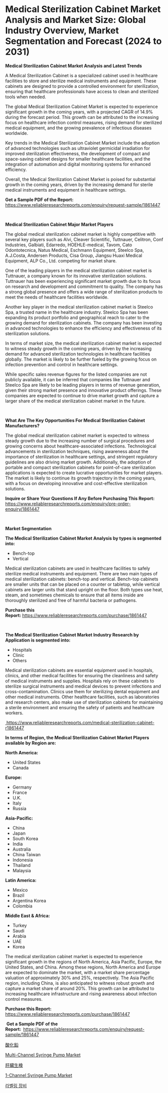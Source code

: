 <p><h1>Medical Sterilization Cabinet Market Analysis and Market Size: Global Industry Overview, Market Segmentation and Forecast (2024 to 2031)</h1></p><p><strong>Medical Sterilization Cabinet Market Analysis and Latest Trends</strong></p>
<p><p>A Medical Sterilization Cabinet is a specialized cabinet used in healthcare facilities to store and sterilize medical instruments and equipment. These cabinets are designed to provide a controlled environment for sterilization, ensuring that healthcare professionals have access to clean and sterilized tools when needed.</p><p>The global Medical Sterilization Cabinet Market is expected to experience significant growth in the coming years, with a projected CAGR of 14.9% during the forecast period. This growth can be attributed to the increasing focus on healthcare infection control measures, rising demand for sterilized medical equipment, and the growing prevalence of infectious diseases worldwide.</p><p>Key trends in the Medical Sterilization Cabinet Market include the adoption of advanced technologies such as ultraviolet germicidal irradiation for improved sterilization effectiveness, the development of compact and space-saving cabinet designs for smaller healthcare facilities, and the integration of automation and digital monitoring systems for enhanced efficiency.</p><p>Overall, the Medical Sterilization Cabinet Market is poised for substantial growth in the coming years, driven by the increasing demand for sterile medical instruments and equipment in healthcare settings.</p></p>
<p><strong>Get a Sample PDF of the Report:&nbsp;</strong> <a href="https://www.reliableresearchreports.com/enquiry/request-sample/1861447">https://www.reliableresearchreports.com/enquiry/request-sample/1861447</a></p>
<p>&nbsp;</p>
<p><strong>Medical Sterilization Cabinet Major Market Players</strong></p>
<p><p>The global medical sterilization cabinet market is highly competitive with several key players such as Alvi, Cleaver Scientific, Tuttnauer, Celitron, Conf Industries, Galbiati, Edarredo, HOEHLE-medical, Tavom, Cato Odontotecnica, Natus Medical, Eschmann Equipment, Steelco Spa, A.J.Costa, Andersen Products, Cisa Group, Jiangsu Huaxi Medical Equipment, ALP Co., Ltd. competing for market share.</p><p>One of the leading players in the medical sterilization cabinet market is Tuttnauer, a company known for its innovative sterilization solutions. Tuttnauer has been experiencing significant market growth due to its focus on research and development and commitment to quality. The company has a strong global presence and offers a wide range of sterilization products to meet the needs of healthcare facilities worldwide.</p><p>Another key player in the medical sterilization cabinet market is Steelco Spa, a trusted name in the healthcare industry. Steelco Spa has been expanding its product portfolio and geographical reach to cater to the growing demand for sterilization cabinets. The company has been investing in advanced technologies to enhance the efficiency and effectiveness of its sterilization solutions.</p><p>In terms of market size, the medical sterilization cabinet market is expected to witness steady growth in the coming years, driven by the increasing demand for advanced sterilization technologies in healthcare facilities globally. The market is likely to be further fueled by the growing focus on infection prevention and control in healthcare settings.</p><p>While specific sales revenue figures for the listed companies are not publicly available, it can be inferred that companies like Tuttnauer and Steelco Spa are likely to be leading players in terms of revenue generation, given their strong market presence and innovative product offerings. These companies are expected to continue to drive market growth and capture a larger share of the medical sterilization cabinet market in the future.</p></p>
<p>&nbsp;</p>
<p><strong>What Are The Key Opportunities For Medical Sterilization Cabinet Manufacturers?</strong></p>
<p><p>The global medical sterilization cabinet market is expected to witness steady growth due to the increasing number of surgical procedures and growing concerns about healthcare-associated infections. Technological advancements in sterilization techniques, rising awareness about the importance of sterilization in healthcare settings, and stringent regulatory guidelines are also driving market growth. Additionally, the adoption of portable and compact sterilization cabinets for point-of-care sterilization applications is expected to create lucrative opportunities for market players. The market is likely to continue its growth trajectory in the coming years, with a focus on developing innovative and cost-effective sterilization solutions.</p></p>
<p><strong>Inquire or Share Your Questions If Any Before Purchasing This Report:</strong> <a href="https://www.reliableresearchreports.com/enquiry/pre-order-enquiry/1861447">https://www.reliableresearchreports.com/enquiry/pre-order-enquiry/1861447</a></p>
<p>&nbsp;</p>
<p><strong>Market Segmentation</strong></p>
<p><strong>The Medical Sterilization Cabinet Market Analysis by types is segmented into:</strong></p>
<p><ul><li>Bench-top</li><li>Vertical</li></ul></p>
<p><p>Medical sterilization cabinets are used in healthcare facilities to safely sterilize medical instruments and equipment. There are two main types of medical sterilization cabinets: bench-top and vertical. Bench-top cabinets are smaller units that can be placed on a counter or tabletop, while vertical cabinets are larger units that stand upright on the floor. Both types use heat, steam, and sometimes chemicals to ensure that all items inside are thoroughly sterilized and free of harmful bacteria or pathogens.</p></p>
<p><strong>Purchase this Report:&nbsp;</strong><a href="https://www.reliableresearchreports.com/purchase/1861447">https://www.reliableresearchreports.com/purchase/1861447</a></p>
<p>&nbsp;</p>
<p><strong>The Medical Sterilization Cabinet Market Industry Research by Application is segmented into:</strong></p>
<p><ul><li>Hospitals</li><li>Clinic</li><li>Others</li></ul></p>
<p><p>Medical sterilization cabinets are essential equipment used in hospitals, clinics, and other medical facilities for ensuring the cleanliness and safety of medical instruments and supplies. Hospitals rely on these cabinets to sterilize surgical instruments and medical devices to prevent infections and cross-contamination. Clinics use them for sterilizing dental equipment and other medical instruments. Other healthcare facilities, such as laboratories and research centers, also make use of sterilization cabinets for maintaining a sterile environment and ensuring the safety of patients and healthcare workers.</p></p>
<p><a href="https://www.reliableresearchreports.com/medical-sterilization-cabinet-r1861447">&nbsp;https://www.reliableresearchreports.com/medical-sterilization-cabinet-r1861447</a></p>
<p><strong>In terms of Region, the Medical Sterilization Cabinet Market Players available by Region are:</strong></p>
<p>
    <p> <strong> North America: </strong>
        <ul>
            <li>United States</li>
            <li>Canada</li>
        </ul>
        </p> 
    <p> <strong> Europe: </strong>
        <ul>
            <li>Germany</li>
            <li>France</li>
            <li>U.K.</li>
            <li>Italy</li>
            <li>Russia</li>
        </ul>
        </p> 
    <p> <strong> Asia-Pacific: </strong>
        <ul>
            <li>China</li>
            <li>Japan</li>
            <li>South Korea</li>
            <li>India</li>
            <li>Australia</li>
            <li>China Taiwan</li>
            <li>Indonesia</li>
            <li>Thailand</li>
            <li>Malaysia</li>
        </ul>
        </p> 
    <p> <strong> Latin America: </strong>
        <ul>
            <li>Mexico</li>
            <li>Brazil</li>
            <li>Argentina Korea</li>
            <li>Colombia</li>
        </ul>
        </p> 
    <p> <strong> Middle East & Africa: </strong>
        <ul>
            <li>Turkey</li>
            <li>Saudi</li>
            <li>Arabia</li>
            <li>UAE</li>
            <li>Korea</li>
        </ul>
    </p>
    </p>
<p><p>The medical sterilization cabinet market is expected to experience significant growth in the regions of North America, Asia Pacific, Europe, the United States, and China. Among these regions, North America and Europe are expected to dominate the market, with a market share percentage valuation of approximately 30% and 25%, respectively. The Asia Pacific region, including China, is also anticipated to witness robust growth and capture a market share of around 20%. This growth can be attributed to increasing healthcare infrastructure and rising awareness about infection control measures.</p></p>
<p><strong>Purchase this Report: </strong><a href="https://www.reliableresearchreports.com/purchase/1861447">https://www.reliableresearchreports.com/purchase/1861447</a></p>
<p>&nbsp;<strong>Get a Sample PDF of the Report:&nbsp;&nbsp;</strong><a href="https://www.reliableresearchreports.com/enquiry/request-sample/1861447">https://www.reliableresearchreports.com/enquiry/request-sample/1861447</a></p>
<p><strong></strong></p>
<p><p><a href="https://medium.com/@harmonybogan1944/%E9%89%9B%E9%85%B8%E5%8C%96%E7%89%A9%E5%B8%82%E5%A0%B4%E5%88%86%E6%9E%90-%E3%81%9D%E3%81%AEcagr-%E5%B8%82%E5%A0%B4%E3%82%BB%E3%82%B0%E3%83%A1%E3%83%B3%E3%83%86%E3%83%BC%E3%82%B7%E3%83%A7%E3%83%B3-%E3%81%8A%E3%82%88%E3%81%B3%E3%82%B0%E3%83%AD%E3%83%BC%E3%83%90%E3%83%AB%E7%94%A3%E6%A5%AD%E6%A6%82%E8%A6%81-a56d4e4de86b">酸化鉛</a></p><p><a href="https://github.com/juancolorado15/Market-Research-Report-List-2/blob/main/multi-channel-syringe-pump-market.md">Multi-Channel Syringe Pump Market</a></p><p><a href="https://medium.com/@darieenson678546/%E8%82%9D%E7%94%9F%E6%A4%9C%E5%B8%82%E5%A0%B4-%E5%B8%82%E5%A0%B4cagr-%E5%B8%82%E5%A0%B4%E5%8B%95%E5%90%91-%E3%81%8A%E3%82%88%E3%81%B3%E6%88%90%E9%95%B7%E6%88%A6%E7%95%A5%E3%81%AB%E9%96%A2%E3%81%99%E3%82%8B%E6%B4%9E%E5%AF%9F-7ccebe7d1195">肝臓生検</a></p><p><a href="https://github.com/mahnoor2003/Market-Research-Report-List-4/blob/main/1-channel-syringe-pump-market.md">1-Channel Syringe Pump Market</a></p><p><a href="https://github.com/vskv4779xr1/Market-Research-Report-List-2/blob/main/141149647421.md">라벨링 장비</a></p></p>